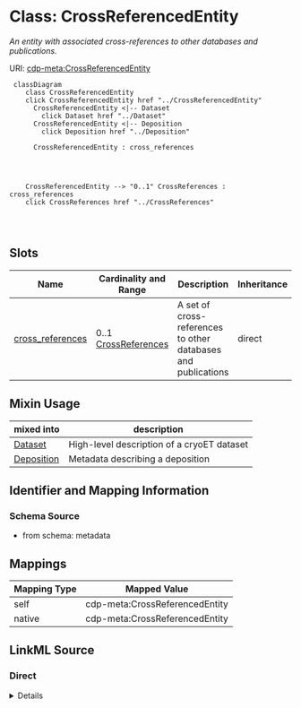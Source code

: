 

# Class: CrossReferencedEntity


_An entity with associated cross-references to other databases and publications._





URI: [cdp-meta:CrossReferencedEntity](metadataCrossReferencedEntity)






```mermaid
 classDiagram
    class CrossReferencedEntity
    click CrossReferencedEntity href "../CrossReferencedEntity"
      CrossReferencedEntity <|-- Dataset
        click Dataset href "../Dataset"
      CrossReferencedEntity <|-- Deposition
        click Deposition href "../Deposition"
      
      CrossReferencedEntity : cross_references
        
          
    
    
    CrossReferencedEntity --> "0..1" CrossReferences : cross_references
    click CrossReferences href "../CrossReferences"

        
      
```




<!-- no inheritance hierarchy -->


## Slots

| Name | Cardinality and Range | Description | Inheritance |
| ---  | --- | --- | --- |
| [cross_references](cross_references.md) | 0..1 <br/> [CrossReferences](CrossReferences.md) | A set of cross-references to other databases and publications | direct |



## Mixin Usage

| mixed into | description |
| --- | --- |
| [Dataset](Dataset.md) | High-level description of a cryoET dataset |
| [Deposition](Deposition.md) | Metadata describing a deposition |








## Identifier and Mapping Information







### Schema Source


* from schema: metadata




## Mappings

| Mapping Type | Mapped Value |
| ---  | ---  |
| self | cdp-meta:CrossReferencedEntity |
| native | cdp-meta:CrossReferencedEntity |







## LinkML Source

<!-- TODO: investigate https://stackoverflow.com/questions/37606292/how-to-create-tabbed-code-blocks-in-mkdocs-or-sphinx -->

### Direct

<details>
```yaml
name: CrossReferencedEntity
description: An entity with associated cross-references to other databases and publications.
from_schema: metadata
mixin: true
attributes:
  cross_references:
    name: cross_references
    description: A set of cross-references to other databases and publications.
    from_schema: metadata
    rank: 1000
    alias: cross_references
    owner: CrossReferencedEntity
    domain_of:
    - CrossReferencedEntity
    - Dataset
    - Deposition
    range: CrossReferences
    inlined: true
    inlined_as_list: true

```
</details>

### Induced

<details>
```yaml
name: CrossReferencedEntity
description: An entity with associated cross-references to other databases and publications.
from_schema: metadata
mixin: true
attributes:
  cross_references:
    name: cross_references
    description: A set of cross-references to other databases and publications.
    from_schema: metadata
    rank: 1000
    alias: cross_references
    owner: CrossReferencedEntity
    domain_of:
    - CrossReferencedEntity
    - Dataset
    - Deposition
    range: CrossReferences
    inlined: true
    inlined_as_list: true

```
</details>